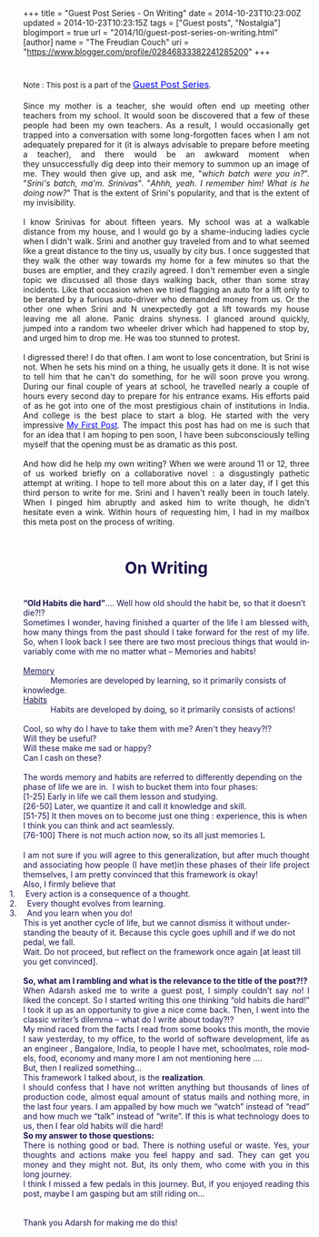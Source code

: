+++
title = "Guest Post Series - On Writing"
date = 2014-10-23T10:23:00Z
updated = 2014-10-23T10:23:15Z
tags = ["Guest posts", "Nostalgia"]
blogimport = true 
url = "2014/10/guest-post-series-on-writing.html" 
[author]
	name = "The Freudian Couch"
	uri = "https://www.blogger.com/profile/02846833382241285200"
+++

<div dir="ltr" style="text-align: left;" trbidi="on">
<h1>
<span style="font-size: small; font-weight: normal;">Note : This post is a part of the&nbsp;</span><a href="http://adarsh89.blogspot.com/2014/09/guest-posts-series.html" style="font-size: medium; font-weight: normal;" target="_blank"><span style="color: blue;">Guest Post Series</span></a><span style="font-size: small; font-weight: normal;">.</span></h1>
<div>
<div style="text-align: justify;">
Since my mother is a teacher, she would often end up meeting other teachers from my school. It would soon be discovered that a few of these people had been my own teachers. As a result, I would occasionally get trapped into a conversation with some long-forgotten faces when I am not adequately prepared for it (it is always advisable to prepare before meeting a teacher), and there would be an awkward moment when they&nbsp;unsuccessfully&nbsp;dig deep into their memory to summon up an image of me. They would then give up, and ask me, "<i>which batch were you in?</i>". "<i>Srini's batch, ma'm. Srinivas</i>". "<i>Ahhh, yeah. I remember him! What is he doing now?</i>" That is the extent of Srini's popularity, and that is the extent of my invisibility.</div>
<div style="text-align: justify;">
<br /></div>
<div style="text-align: justify;">
I know Srinivas for about fifteen years. My school was at a walkable distance from my house, and I would go by a shame-inducing ladies cycle when I didn't walk. Srini and another guy traveled from and to what seemed like a great distance to the tiny us, usually by city bus. I once suggested that they walk the other way towards my home for a few minutes so that the buses are emptier, and they crazily agreed. I don't remember even a single topic we discussed all those days walking back, other than some stray incidents. Like that occasion when we tried flagging an auto for a lift only to be berated by a furious auto-driver who demanded money from us. Or the other one when Srini and N unexpectedly got a lift towards my house leaving me all alone. Panic drains shyness. I glanced around quickly, jumped into a random two wheeler driver which had happened to stop by, and urged him to drop me. He was too stunned to protest.</div>
<div style="text-align: justify;">
<br /></div>
<div style="text-align: justify;">
I digressed there! I do that often. I am wont to lose concentration, but Srini is not. When he sets his mind on a thing, he usually gets it done. It is not wise to tell him that he can't do something, for he will soon prove you wrong. During our final couple of years at school, he travelled nearly a couple of hours every second day to prepare for his entrance exams. His efforts paid of as he got into one of the most prestigious chain of institutions in India. And college is the best place to start a blog. He started with the very impressive <span style="color: blue;"><a href="http://nsrinivas89.blogspot.com/2009/09/my-first-post-every-time-i-open-my-pen.html" target="_blank"><span style="color: blue;">My First Post</span></a>. </span>The impact this post has had on me is such that for an idea that I am hoping to pen soon, I have been subconsciously telling myself that the opening must be as dramatic as this post.</div>
<div style="text-align: justify;">
<br /></div>
<div style="text-align: justify;">
And how did he help my own writing? When we were around 11 or 12, three of us worked briefly on a collaborative novel : a disgustingly pathetic attempt at writing. I hope to tell more about this on a later day, if I get this third person to write for me. Srini and I haven't really been in touch lately. When I pinged him abruptly and asked him to write though, he didn't hesitate even a wink. Within hours of requesting him, I had in my mailbox this meta post on the process of writing.</div>
</div>
<div class="MsoNormal">
<span style="color: #20124d;"></span><br />
<h1 style="text-align: center;">
<span style="color: #20124d;"><b><span lang="EN-US">On Writing</span></b></span></h1>
</div>
<div class="MsoNormal">
<span style="color: #20124d;"><b><span lang="EN-US"><br /></span></b></span></div>
<div class="MsoNormal">
<span style="color: #20124d;"><b><span lang="EN-US">“Old Habits die hard”</span></b><span lang="EN-US">…. Well how old should the habit be,
so that it doesn’t die?!?<o:p></o:p></span></span></div>
<div class="MsoNormal">
<div style="text-align: justify;">
<span lang="EN-US"><span style="color: #20124d;">Sometimes I
wonder, having finished a quarter of the life I am blessed with, how many
things from the past should I take forward for the rest of my life. So, when I
look back I see there are two most precious things that would invariably come
with me no matter what – Memories and habits!<o:p></o:p></span></span></div>
</div>
<div class="MsoNormal">
<b><span lang="EN-US"><span style="color: #20124d;"><br /></span></span></b>
<span lang="EN-US"><span style="color: #20124d;"><u>Memory</u><b><o:p></o:p></b></span></span></div>
<div class="MsoNormal" style="text-indent: 36.0pt;">
<span lang="EN-US"><span style="color: #20124d;">Memories are developed by learning, so it
primarily consists of knowledge. <o:p></o:p></span></span></div>
<div class="MsoNormal">
<span lang="EN-US"><span style="color: #20124d;"><u>Habits</u><b><o:p></o:p></b></span></span></div>
<div class="MsoNormal" style="text-indent: 36.0pt;">
<span lang="EN-US"><span style="color: #20124d;">Habits are developed by doing, so it primarily consists
of actions!<o:p></o:p></span></span></div>
<div class="MsoNormal">
<br /></div>
<div class="MsoNormal">
<span lang="EN-US"><span style="color: #20124d;">Cool, so
why do I have to take them with me?&nbsp;Aren't&nbsp;they heavy?!?<o:p></o:p></span></span></div>
<div class="MsoNormal">
<span lang="EN-US"><span style="color: #20124d;">Will they be useful?<o:p></o:p></span></span></div>
<div class="MsoNormal">
<span lang="EN-US"><span style="color: #20124d;">Will these make me sad or happy? <o:p></o:p></span></span></div>
<div class="MsoNormal">
<span lang="EN-US"><span style="color: #20124d;">Can I cash
on these?<o:p></o:p></span></span></div>
<div class="MsoNormal">
<br /></div>
<div class="MsoNormal">
<span lang="EN-US"><span style="color: #20124d;">The words
memory and habits are referred to differently depending on the phase of life we
are in.&nbsp; I wish to bucket them into four
phases:<o:p></o:p></span></span></div>
<div class="MsoNormal">
<span lang="EN-US"><span style="color: #20124d;">[1-25] Early
in life we call them lesson and studying. <o:p></o:p></span></span></div>
<div class="MsoNormal">
<span lang="EN-US"><span style="color: #20124d;">[26-50] Later,
we quantize it and call it knowledge and skill. <o:p></o:p></span></span></div>
<div class="MsoNormal">
<span lang="EN-US"><span style="color: #20124d;">[51-75] It
then moves on to become just one thing : experience, this is when I think you can
think and act seamlessly. <o:p></o:p></span></span></div>
<div class="MsoNormal">
<span style="color: #20124d;"><span lang="EN-US">[76-100]
There is not much action now, so its all just memories </span><span lang="EN-US" style="font-family: Wingdings; mso-ansi-language: EN-US; mso-ascii-font-family: Calibri; mso-ascii-theme-font: minor-latin; mso-char-type: symbol; mso-hansi-font-family: Calibri; mso-hansi-theme-font: minor-latin; mso-symbol-font-family: Wingdings;">L</span><span lang="EN-US"><o:p></o:p></span></span></div>
<div class="MsoNormal">
<br /></div>
<div class="MsoNormal">
<div style="text-align: justify;">
<span lang="EN-US"><span style="color: #20124d;">I am not
sure if you will agree to this generalization, but after much thought and
associating how people (I have met)in these phases of their life project themselves,
I am pretty convinced that this framework is okay! <o:p></o:p></span></span></div>
</div>
<div class="MsoNormal">
<span lang="EN-US"><span style="color: #20124d;">Also, I
firmly believe that <o:p></o:p></span></span></div>
<div class="MsoListParagraphCxSpFirst" style="mso-list: l0 level1 lfo1; text-indent: -18.0pt;">
<!--[if !supportLists]--><span style="color: #20124d;"><span lang="EN-US">1.<span style="font-size: 7pt; font-stretch: normal;">&nbsp;&nbsp;&nbsp;&nbsp;&nbsp;&nbsp; </span></span><!--[endif]--><span lang="EN-US">Every action is a consequence of a
thought. <o:p></o:p></span></span></div>
<div class="MsoListParagraphCxSpMiddle" style="mso-list: l0 level1 lfo1; text-indent: -18.0pt;">
<!--[if !supportLists]--><span style="color: #20124d;"><span lang="EN-US">2.<span style="font-size: 7pt; font-stretch: normal;">&nbsp;&nbsp;&nbsp;&nbsp;&nbsp;&nbsp; </span></span><!--[endif]--><span lang="EN-US">Every thought evolves from learning.
<o:p></o:p></span></span></div>
<div class="MsoListParagraphCxSpLast" style="mso-list: l0 level1 lfo1; text-indent: -18.0pt;">
<!--[if !supportLists]--><span style="color: #20124d;"><span lang="EN-US">3.<span style="font-size: 7pt; font-stretch: normal;">&nbsp;&nbsp;&nbsp;&nbsp;&nbsp;&nbsp; </span></span><!--[endif]--><span lang="EN-US">And you learn when you do!<o:p></o:p></span></span></div>
<div class="MsoNormal">
<span lang="EN-US"><span style="color: #20124d;">This is yet
another cycle of life, but we cannot dismiss it without understanding the
beauty of it. Because this cycle goes uphill and if we do not pedal, we fall. <o:p></o:p></span></span></div>
<div class="MsoNormal">
<span lang="EN-US"><span style="color: #20124d;">Wait. Do
not proceed, but reflect on the framework once again [at least till you get
convinced].<o:p></o:p></span></span></div>
<div class="MsoNormal">
<br /></div>
<div class="MsoNormal">
<b><span lang="EN-US"><span style="color: #20124d;">So, what am I rambling and what is the
relevance to the title of the post?!? <o:p></o:p></span></span></b></div>
<div class="MsoNormal">
<div style="text-align: justify;">
<span lang="EN-US"><span style="color: #20124d;">When Adarsh
asked me to write a guest post, I simply couldn’t say no! I liked the concept.
So I started writing this one thinking “old habits die hard!” I took it up as
an opportunity to give a nice come back. Then, I went into the classic writer’s
dilemma – what do I write about today?!? <o:p></o:p></span></span></div>
</div>
<div class="MsoNormal">
<div style="text-align: justify;">
<span lang="EN-US"><span style="color: #20124d;">My mind
raced from the facts I read from some books this month, the movie I saw
yesterday, to my office, to the world of software development, life as an
engineer , Bangalore, India, to people I have met, schoolmates, role models,
food, economy and many more I am not mentioning here ….<o:p></o:p></span></span></div>
</div>
<div class="MsoNormal">
<div style="text-align: justify;">
<span lang="EN-US"><span style="color: #20124d;">But, then I
realized something…<o:p></o:p></span></span></div>
</div>
<div class="MsoNormal">
<div style="text-align: justify;">
<span lang="EN-US"><span style="color: #20124d;">This framework I talked about, is the <b>realization</b>.<o:p></o:p></span></span></div>
</div>
<div class="MsoNormal">
<div style="text-align: justify;">
<span lang="EN-US"><span style="color: #20124d;">I should
confess that I have not written anything but thousands of lines of production
code, almost equal amount of status mails and nothing more, in the last four
years. I am appalled by how much we “watch” instead of “read” and how much we
“talk” instead of “write”. If this is what technology does to us, then I fear
old habits will die hard! <o:p></o:p></span></span></div>
</div>
<div class="MsoNormal">
<div style="text-align: justify;">
<b><span lang="EN-US"><span style="color: #20124d;">So my answer to those questions:<o:p></o:p></span></span></b></div>
</div>
<div class="MsoNormal">
<div style="text-align: justify;">
<span lang="EN-US"><span style="color: #20124d;">There is
nothing good or bad. There is nothing useful or waste. Yes, your thoughts and
actions make you feel happy and sad. They can get you money and they might not.
But, its only them, who come with you in this long journey.<o:p></o:p></span></span></div>
</div>
<div class="MsoNormal">
<div style="text-align: justify;">
<span lang="EN-US"><span style="color: #20124d;">I think I
missed a few pedals in this journey. But, if you enjoyed reading this post, maybe
I am gasping but am still riding on…<o:p></o:p></span></span></div>
</div>
<div class="MsoNormal">
<br /></div>
<br />
<div class="MsoNormal">
<span lang="EN-US"><span style="color: #20124d;">Thank you
Adarsh for making me do this!</span><o:p></o:p></span></div>
</div>

